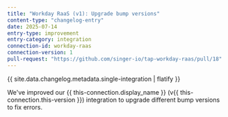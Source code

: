 ```yaml
---
title: "Workday RaaS (v1): Upgrade bump versions"
content-type: "changelog-entry"
date: 2025-07-14
entry-type: improvement
entry-category: integration
connection-id: workday-raas
connection-version: 1
pull-request: "https://github.com/singer-io/tap-workday-raas/pull/18"
---
```

{{ site.data.changelog.metadata.single-integration | flatify }}

We've improved our {{ this-connection.display_name }} (v{{ this-connection.this-version }}) integration to upgrade different bump versions to fix errors.